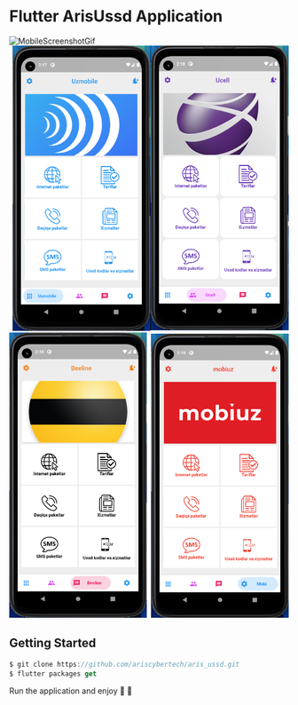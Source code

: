 # Flutter ArisUssd Application
![MobileScreenshotGif](screenshots/screenrecord.gif)
![MobileScreenshot](screenshots/screenshot.png)
![MobileScreenshot1](screenshots/screenshot1.png)
## Getting Started

```dart
$ git clone https://github.com/ariscybertech/aris_ussd.git
$ flutter packages get
```

Run the application and enjoy :tada: :rainbow: